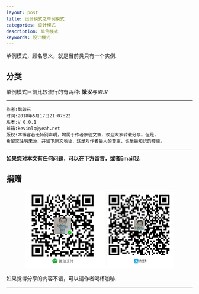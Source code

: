 ```yaml
---
layout: post
title: 设计模式之单例模式
categories: 设计模式
description: 单例模式
keywords: 设计模式
---
```


单例模式，顾名思义，就是当前类只有一个实例.

## 分类
单例模式目前比较流行的有两种: **饿汉**与*懒汉*

******

    作者:鹅卵石
    时间:2018年5月17日21:07:22
    版本:V 0.0.1
    邮箱:kevinlq@yeah.net
	版权:本博客若无特别声明，均属于作者原创文章，欢迎大家转载分享。但是，
	希望您注明来源，并留下原文地址，这是对作者最大的尊重，也是最知识的尊重。

<!-- more -->


---

**如果您对本文有任何问题，可以在下方留言，或者Email我.**

## 捐赠

<center>
<img src="/res/img/myCode.png" width="80%" height="80%" />
</center>

如果觉得分享的内容不错，可以请作者喝杯咖啡.

---
